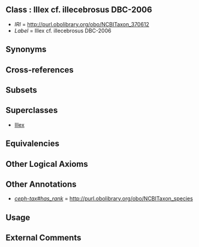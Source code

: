 
## Class : Illex cf. illecebrosus DBC-2006

 * *IRI* = http://purl.obolibrary.org/obo/NCBITaxon_370612
 * *Label* = Illex cf. illecebrosus DBC-2006

## Synonyms


## Cross-references


## Subsets


## Superclasses

 * [Illex](../../NCBITaxon/27/NCBITaxon_6627.md)

## Equivalencies


## Other Logical Axioms


## Other Annotations

 * *[ceph-tax#has_rank](../../ceph-tax#has/nk/ceph-tax#has_rank.md)* = http://purl.obolibrary.org/obo/NCBITaxon_species

## Usage


## External Comments

